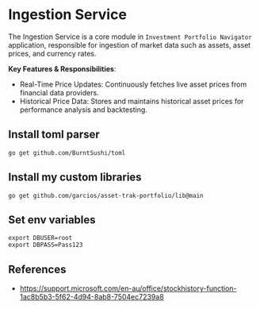 # Ingestion Service
The Ingestion Service is a core module in `Investment Portfolio Navigator` application, responsible for ingestion of 
market data such as assets, asset prices, and currency rates.

__Key Features & Responsibilities__:
- Real-Time Price Updates: Continuously fetches live asset prices from financial data providers.
- Historical Price Data: Stores and maintains historical asset prices for performance analysis and backtesting.

## Install toml parser
```shell
go get github.com/BurntSushi/toml
```

## Install my custom libraries
```shell
go get github.com/garcios/asset-trak-portfolio/lib@main 
```

## Set env variables
```shell
export DBUSER=root
export DBPASS=Pass123
```

## References
- https://support.microsoft.com/en-au/office/stockhistory-function-1ac8b5b3-5f62-4d94-8ab8-7504ec7239a8